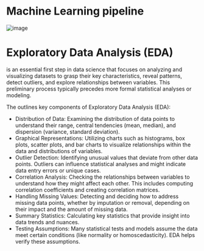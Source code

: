# Machine Learning pipeline

![image](https://github.com/user-attachments/assets/ba058a91-8808-47b0-abad-070ce6eca3a9)



# Exploratory Data Analysis (EDA)

is an essential first step in data science that focuses on analyzing and visualizing datasets to grasp their key characteristics, reveal patterns, detect outliers, and explore relationships between variables. This preliminary process typically precedes more formal statistical analyses or modeling.


The outlines key components of Exploratory Data Analysis (EDA):
- Distribution of Data: Examining the distribution of data points to understand their range, central tendencies (mean, median), and dispersion (variance, standard deviation).
- Graphical Representations: Utilizing charts such as histograms, box plots, scatter plots, and bar charts to visualize relationships within the data and distributions of variables.
- Outlier Detection: Identifying unusual values that deviate from other data points. Outliers can influence statistical analyses and might indicate data entry errors or unique cases.
- Correlation Analysis: Checking the relationships between variables to understand how they might affect each other. This includes computing correlation coefficients and creating correlation matrices.
- Handling Missing Values: Detecting and deciding how to address missing data points, whether by imputation or removal, depending on their impact and the amount of missing data.
- Summary Statistics: Calculating key statistics that provide insight into data trends and nuances.
- Testing Assumptions: Many statistical tests and models assume the data meet certain conditions (like normality or homoscedasticity). EDA helps verify these assumptions.
